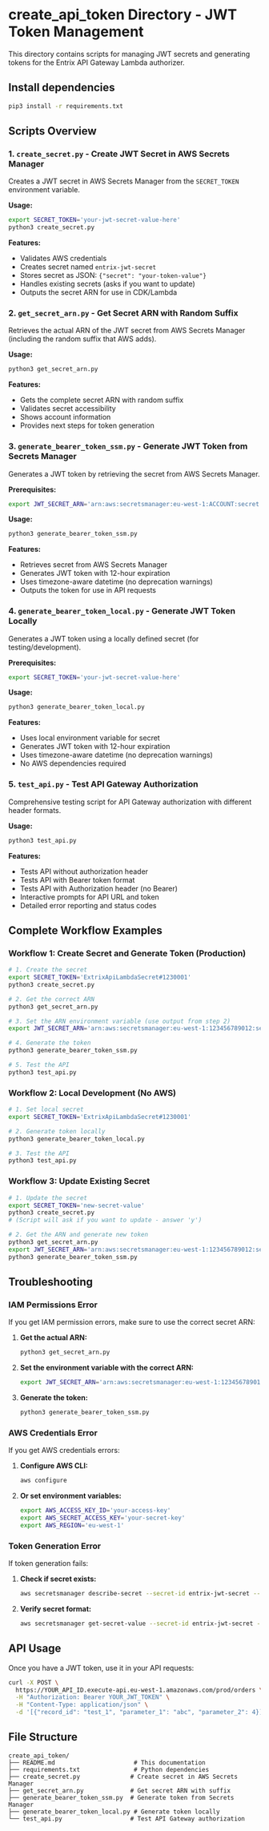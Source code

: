 # create_api_token Directory - JWT Token Management

This directory contains scripts for managing JWT secrets and generating tokens for the Entrix API Gateway Lambda authorizer.

## Install dependencies

```sh
pip3 install -r requirements.txt
```

## Scripts Overview

### 1. `create_secret.py` - Create JWT Secret in AWS Secrets Manager
Creates a JWT secret in AWS Secrets Manager from the `SECRET_TOKEN` environment variable.

**Usage:**
```sh
export SECRET_TOKEN='your-jwt-secret-value-here'
python3 create_secret.py
```

**Features:**
- Validates AWS credentials
- Creates secret named `entrix-jwt-secret`
- Stores secret as JSON: `{"secret": "your-token-value"}`
- Handles existing secrets (asks if you want to update)
- Outputs the secret ARN for use in CDK/Lambda

### 2. `get_secret_arn.py` - Get Secret ARN with Random Suffix
Retrieves the actual ARN of the JWT secret from AWS Secrets Manager (including the random suffix that AWS adds).

**Usage:**
```sh
python3 get_secret_arn.py
```

**Features:**
- Gets the complete secret ARN with random suffix
- Validates secret accessibility
- Shows account information
- Provides next steps for token generation

### 3. `generate_bearer_token_ssm.py` - Generate JWT Token from Secrets Manager
Generates a JWT token by retrieving the secret from AWS Secrets Manager.

**Prerequisites:**
```sh
export JWT_SECRET_ARN='arn:aws:secretsmanager:eu-west-1:ACCOUNT:secret:entrix-jwt-secret-ABC123'
```

**Usage:**
```sh
python3 generate_bearer_token_ssm.py
```

**Features:**
- Retrieves secret from AWS Secrets Manager
- Generates JWT token with 12-hour expiration
- Uses timezone-aware datetime (no deprecation warnings)
- Outputs the token for use in API requests

### 4. `generate_bearer_token_local.py` - Generate JWT Token Locally
Generates a JWT token using a locally defined secret (for testing/development).

**Prerequisites:**
```sh
export SECRET_TOKEN='your-jwt-secret-value-here'
```

**Usage:**
```sh
python3 generate_bearer_token_local.py
```

**Features:**
- Uses local environment variable for secret
- Generates JWT token with 12-hour expiration
- Uses timezone-aware datetime (no deprecation warnings)
- No AWS dependencies required

### 5. `test_api.py` - Test API Gateway Authorization
Comprehensive testing script for API Gateway authorization with different header formats.

**Usage:**
```sh
python3 test_api.py
```

**Features:**
- Tests API without authorization header
- Tests API with Bearer token format
- Tests API with Authorization header (no Bearer)
- Interactive prompts for API URL and token
- Detailed error reporting and status codes

## Complete Workflow Examples

### Workflow 1: Create Secret and Generate Token (Production)
```bash
# 1. Create the secret
export SECRET_TOKEN='ExtrixApiLambdaSecret#1230001'
python3 create_secret.py

# 2. Get the correct ARN
python3 get_secret_arn.py

# 3. Set the ARN environment variable (use output from step 2)
export JWT_SECRET_ARN='arn:aws:secretsmanager:eu-west-1:123456789012:secret:entrix-jwt-secret-ABC123'

# 4. Generate the token
python3 generate_bearer_token_ssm.py

# 5. Test the API
python3 test_api.py
```

### Workflow 2: Local Development (No AWS)
```bash
# 1. Set local secret
export SECRET_TOKEN='ExtrixApiLambdaSecret#1230001'

# 2. Generate token locally
python3 generate_bearer_token_local.py

# 3. Test the API
python3 test_api.py
```

### Workflow 3: Update Existing Secret
```bash
# 1. Update the secret
export SECRET_TOKEN='new-secret-value'
python3 create_secret.py
# (Script will ask if you want to update - answer 'y')

# 2. Get the ARN and generate new token
python3 get_secret_arn.py
export JWT_SECRET_ARN='arn:aws:secretsmanager:eu-west-1:123456789012:secret:entrix-jwt-secret-ABC123'
python3 generate_bearer_token_ssm.py
```

## Troubleshooting

### IAM Permissions Error
If you get IAM permission errors, make sure to use the correct secret ARN:

1. **Get the actual ARN:**
   ```bash
   python3 get_secret_arn.py
   ```

2. **Set the environment variable with the correct ARN:**
   ```bash
   export JWT_SECRET_ARN='arn:aws:secretsmanager:eu-west-1:123456789012:secret:entrix-jwt-secret-ABC123'
   ```

3. **Generate the token:**
   ```bash
   python3 generate_bearer_token_ssm.py
   ```

### AWS Credentials Error
If you get AWS credentials errors:

1. **Configure AWS CLI:**
   ```bash
   aws configure
   ```

2. **Or set environment variables:**
   ```bash
   export AWS_ACCESS_KEY_ID='your-access-key'
   export AWS_SECRET_ACCESS_KEY='your-secret-key'
   export AWS_REGION='eu-west-1'
   ```

### Token Generation Error
If token generation fails:

1. **Check if secret exists:**
   ```bash
   aws secretsmanager describe-secret --secret-id entrix-jwt-secret --region eu-west-1
   ```

2. **Verify secret format:**
   ```bash
   aws secretsmanager get-secret-value --secret-id entrix-jwt-secret --region eu-west-1
   ```

## API Usage

Once you have a JWT token, use it in your API requests:

```bash
curl -X POST \
  https://YOUR_API_ID.execute-api.eu-west-1.amazonaws.com/prod/orders \
  -H "Authorization: Bearer YOUR_JWT_TOKEN" \
  -H "Content-Type: application/json" \
  -d '[{"record_id": "test_1", "parameter_1": "abc", "parameter_2": 4}]'
```

## File Structure
```
create_api_token/
├── README.md                      # This documentation
├── requirements.txt               # Python dependencies
├── create_secret.py              # Create secret in AWS Secrets Manager
├── get_secret_arn.py             # Get secret ARN with suffix
├── generate_bearer_token_ssm.py  # Generate token from Secrets Manager
├── generate_bearer_token_local.py # Generate token locally
└── test_api.py                   # Test API Gateway authorization
```

